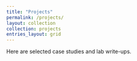 ```yaml
---
title: "Projects"
permalink: /projects/
layout: collection
collection: projects
entries_layout: grid
---
```


Here are selected case studies and lab write-ups.
